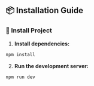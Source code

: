## 📦 Installation Guide

### 📖 Install Project

1. **Install dependencies:**

```bash
npm install
```

2. **Run the development server:**

```bash
npm run dev
```
